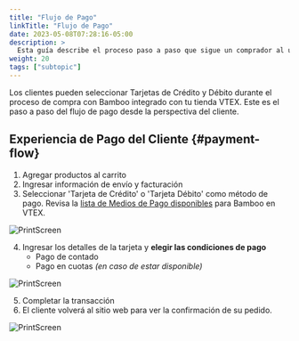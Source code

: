 ```yaml
---
title: "Flujo de Pago"
linkTitle: "Flujo de Pago"
date: 2023-05-08T07:28:16-05:00
description: >
  Esta guía describe el proceso paso a paso que sigue un comprador al utilizar Bamboo como proveedor de pagos en una tienda VTEX.
weight: 20
tags: ["subtopic"]
---
```


Los clientes pueden seleccionar Tarjetas de Crédito y Débito durante el proceso de compra con Bamboo integrado con tu tienda VTEX. Este es el paso a paso del flujo de pago desde la perspectiva del cliente.

## Experiencia de Pago del Cliente {#payment-flow}

1. Agregar productos al carrito
2. Ingresar información de envío y facturación
3. Seleccionar 'Tarjeta de Crédito' o 'Tarjeta Débito' como método de pago. Revisa la [lista de Medios de Pago disponibles](/es/docs/plugins/vtex.html) para Bamboo en VTEX.

![PrintScreen](/assets/VTEX/bamboo-vtex-017.png)

4. Ingresar los detalles de la tarjeta y **elegir las condiciones de pago**
   - Pago de contado
   - Pago en cuotas _(en caso de estar disponible)_

![PrintScreen](/assets/VTEX/bamboo-vtex-018.png)

5. Completar la transacción
6. El cliente volverá al sitio web para ver la confirmación de su pedido.

![PrintScreen](/assets/VTEX/bamboo-vtex-019.png)